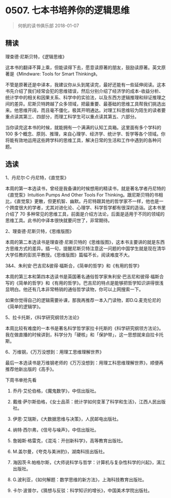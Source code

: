 # 0507. 七本书培养你的逻辑思维
> 何帆的读书俱乐部
2018-01-07

## 精读

理查德·尼斯贝特，《逻辑思维》

这本书的翻译不算上乘，但能读得下去，愿意读原著的朋友，鼓励读原著。英文原著是《Mindware: Tools for Smart Thinking》。 

不管是原著还是中译本，我建议你从头到尾读完，最好还能有一些延伸阅读。这本书先介绍了我们经常会犯的思维错误，然后分别介绍了经济学的成本-收益分析、统计学中的相关和因果关系、科学中的实验法，以及东西方逻辑推理和辩证推理之间的差异。尼斯贝特跨越了众多领域，把最重要、最基础的思维工具帮我们挑选出来。他思维开阔，而且毫不僵化，极其开明通达。对理工科思维较为陌生的读者要重点读其第三、四部分，而理工科学生可以重点读其第五、六部分。

当你读完这本书的时候，就能拥有一个满满的认知工具箱。这里面有多个学科的 100 多个概念、原则、推理，来自心理学、经济学、统计学、哲学等各个领域。你将能有效地运用这些跨学科的思维工具，解决日常的生活和工作中遇到的各种问题。

## 选读

1、丹尼尔·C·丹尼特，《直觉泵》

本周的第一本选读书，曾经是我备课的时候想用的精读书，就是著名学者丹尼特的《直觉泵》Intuition Pumps And Other Tools For Thinking。跟尼斯贝特的书相比，《直觉泵》更散，但更机智、幽默。丹尼特跟其他的哲学家不一样，他也是一个跨度很大的学者，尤其对进化论、心理学、科学哲学都有很深的造诣。这本书里介绍了 70 多种常见的思维工具，前面是介绍方法论，后面是适用于不同的领域的思维工具。此书的中译本很快就要问世了，非常期待。

2、理查德·尼斯贝特，《思维版图》

本周的第二本选读书是理查德·尼斯贝特的《思维版图》，这本书主要讲的就是东西方思维方式的差异。插一句，提醒尼斯贝特注意这一问题的中国学生就是现在清华大学任教的彭凯平教授。《思维版图》篇幅不长，阅读难度不大。

3&4、朱利安·巴吉尼&彼得·福斯合，《简单的哲学》和《有用的哲学》

本周的第三本和第四本选读书是英国著名通俗哲学家朱利安·巴吉尼和彼得·福斯合写的《简单的哲学》和《有用的哲学》。巴吉尼的特点是能够把哲学知识讲得很浅显明白。他还有几本非常畅销的通俗哲学读物，你可以上网搜索一下。

如果你觉得自己的逻辑需要补课，那我再推荐一本入门读物，即D.Q.麦克伦尼的《简单的逻辑学》。

5、拉卡托斯，《科学研究纲领方法论》

本周比较有难度的一本书是著名科学哲学家拉卡托斯的《科学研究纲领方法论》。我在做直播的时候讲到，科学分为「硬核」和「保护带」，这一思想就来自拉卡托斯。

6、万维钢，《万万没想到：用理工思维理解世界》

最后一本选读书是万维钢老师的《万万没想到：用理工科思维理解世界》，顺便再推荐他新出版的《高手》。

下周书单抢先看

1. 乔丹·艾伦伯格，《魔鬼数学》，中信出版社。

2. 戴维·萨尔斯伯格，《女士品茶：统计学如何变革了科学和生活》，江西人民出版社。
3. 伊恩·艾瑞斯，《大数据思维与决策》，人民邮电出版社。
4. 纳特·西尔弗，《信号与噪声》，中信出版社。
5. 詹姆斯·格雷克，《混沌：开创新科学》，高等教育出版社。
6. M.盖尔曼，《夸克与美洲豹》，湖南科技出版社。
7. 海因茨·R.帕格尔斯，《大师说科学与哲学：计算机与复杂性科学的兴起》，漓江出版社。
8. G.波利亚，《如何解题：数学思维的新方法》，上海科技教育出版社。
9. 卡尔·波普尔，《猜想与反驳：科学知识的增长》，中国美术学院出版社。


